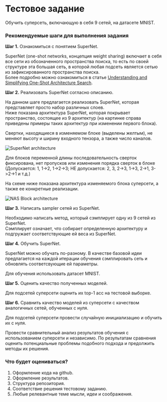 # Тестовое задание
Обучить суперсеть, включающую в себя 9 сетей, на датасете MNIST.


### Рекомендуемые шаги для выполнения задания  
**Шаг 1.** Ознакомиться с понятием SuperNet.  

SuperNet (one-shot networks, концепция weight sharing) включает в себя все сети из обозначенного пространства поиска, то есть по своей структуре эта большая сеть, в которой любая подсеть является сетью из зафиксированного пространства поиска.  
Более подробно можно ознакомиться в статье [Understanding and Simplifying One-Shot Architecture Search](http://proceedings.mlr.press/v80/bender18a/bender18a.pdf).  

**Шаг 2.** Реализовать SuperNet согласно описанию.

На данном шаге предлагается реализовать SuperNet, которая представляет просто набор различных слоев.  
Ниже показана архитектура SuperNet, которая покрывает пространство, состоящее из 9 архитектур (на картинке справа приведены примеры таких архитектур при изменении первого блока).  

Свертки, находящиеся в изменяемом блоке (выделены желтым), не меняют высоту и ширину входного тензора, а также число каналов.  

![SuperNet architecture](pics/supernet.png "SuperNet architecture")

Для блоков переменной длины последовательность сверток фиксирована, нет пропусков или изменения порядка сверток в блоке (Допускается: 1, 1->2, 1->2->3; НЕ допускается: 2, 3, 2->3, 1->3, 2->1, 3->2->1 и т.д.)

На схеме ниже показана архитектура изменяемого блока суперсети, а также ее конкретные реализации.

![NAS Block architecture](pics/NAS_block.png "NAS block architecture")

**Шаг 3.** Написать sampler сетей из SuperNet.  

Необходимо написать метод, который сэмплирует одну из 9 сетей из SuperNet.  
Сэмплирует означает, что собирает определенную архитектуру и подгружает соответствующие ей веса из SuperNet.  

**Шаг 4.** Обучить SuperNet.  

SuperNet можно обучать по-разному.
В качестве базовой идеи предлагается на каждой итерации обучения сэмплировать сеть и обновлять соответсвующие ей параметры.

Для обучения использовать датасет MNIST.  

**Шаг 5.** Оценить качество полученных моделей.  

Для подсетей суперсети оценить их top-1 acc на тестовой выборке.

**Шаг 6.** Сравнить качество моделей из суперсети с качеством аналогичных сетей, обученных с нуля.  

Для подсетей суперсети провести случайную инициализацию и обучить их с нуля. 

Провести сравнительный анализ результатов обучения с использованием суперсети и независимо.
По результатам сравнения оценить потенциальные проблемы подобного подхода и предолжить методы их решения.

### Что будет оцениваться?
1. Оформление кода на github.
2. Оформление результатов.
3. Структура репозитория.
4. Соответствие решения тестовому заданию.
5. Любые релевантные теме мысли, идеи и соображения.
